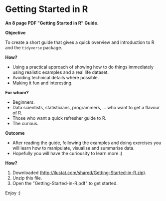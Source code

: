 # Getting Started in R

**An 8 page PDF "Getting Started in R" Guide.**

**Objective** 

To create a short guide that gives a quick overview and introduction to R and 
the `tidyverse` package.

**How?**

* Using a practical approach of showing how to do things immediately using realistic 
examples and a real life dataset. 
* Avoiding technical details where possible.
* Making it fun and interesting.

**For whom?**

* Beginners.
* Data scientists, statisticians, programmers, ... who want to get a flavour of R.
* Those who want a quick refresher guide to R.
* The curious.

**Outcome**

* After reading the guide, following the examples and doing exercises you will 
learn how to manipulate, visualise and summarise data.
* Hopefully you will have the curiousity to learn more :)

**How?**

1. Downloaded (http://ilustat.com/shared/Getting-Started-in-R.zip).
2. Unzip this file.
3. Open the "Getting-Started-in-R.pdf" to get started.

Enjoy :)
